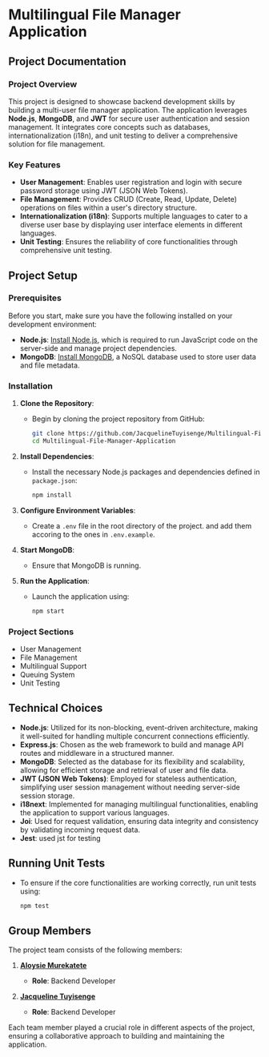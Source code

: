 # Multilingual File Manager Application
 
## Project Documentation

### Project Overview

This project is designed to showcase backend development skills by building a multi-user file manager application. The application leverages **Node.js**, **MongoDB**, and **JWT** for secure user authentication and session management. It integrates core concepts such as databases, internationalization (i18n), and unit testing to deliver a comprehensive solution for file management.

### Key Features

- **User Management**: Enables user registration and login with secure password storage using JWT (JSON Web Tokens).
- **File Management**: Provides CRUD (Create, Read, Update, Delete) operations on files within a user's directory structure.
- **Internationalization (i18n)**: Supports multiple languages to cater to a diverse user base by displaying user interface elements in different languages.
- **Unit Testing**: Ensures the reliability of core functionalities through comprehensive unit testing.

## Project Setup

### Prerequisites

Before you start, make sure you have the following installed on your development environment:

- **Node.js**: [Install Node.js](https://nodejs.org/), which is required to run JavaScript code on the server-side and manage project dependencies.
- **MongoDB**: [Install MongoDB](https://www.mongodb.com/try/download/community), a NoSQL database used to store user data and file metadata.

### Installation

1. **Clone the Repository**:
   - Begin by cloning the project repository from GitHub:
     ```sh
     git clone https://github.com/JacquelineTuyisenge/Multilingual-File-Manager-Application.git
     cd Multilingual-File-Manager-Application
     ```

2. **Install Dependencies**:
   - Install the necessary Node.js packages and dependencies defined in `package.json`:
     ```sh
     npm install
     ```

3. **Configure Environment Variables**:
   - Create a `.env` file in the root directory of the project. and add them accoring to the ones in `.env.example`.

4. **Start MongoDB**:
   - Ensure that MongoDB is running.

5. **Run the Application**:
   - Launch the application using:
     ```sh
     npm start
     ```

### Project Sections

- User Management
- File Management
- Multilingual Support
- Queuing System
- Unit Testing

## Technical Choices

- **Node.js**: Utilized for its non-blocking, event-driven architecture, making it well-suited for handling multiple concurrent connections efficiently.
- **Express.js**: Chosen as the web framework to build and manage API routes and middleware in a structured manner.
- **MongoDB**: Selected as the database for its flexibility and scalability, allowing for efficient storage and retrieval of user and file data.
- **JWT (JSON Web Tokens)**: Employed for stateless authentication, simplifying user session management without needing server-side session storage.
- **i18next**: Implemented for managing multilingual functionalities, enabling the application to support various languages.
- **Joi**: Used for request validation, ensuring data integrity and consistency by validating incoming request data.
- **Jest**: used jst for testing


## Running Unit Tests

- To ensure if the core functionalities are working correctly, run unit tests using:
  ```sh
  npm test
  
## Group Members

The project team consists of the following members:

1. **[Aloysie Murekatete](https://github.com/M-Aloysie)**
   - **Role**: Backend Developer

2. **[Jacqueline Tuyisenge](https://github.com/JacquelineTuyisenge)**
   - **Role**: Backend Developer

Each team member played a crucial role in different aspects of the project, ensuring a collaborative approach to building and maintaining the application.

